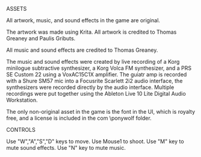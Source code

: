 
ASSETS


All artwork, music, and sound effects in the game are original.

The artwork was made using Krita. All artwork is credited to Thomas Greaney and Paulis Gributs.

All music and sound effects are credited to Thomas Greaney.

The music and sound effects were created by live recording of a Korg minilogue subtractive synthesizer, a Korg Volca FM synthesizer,
and a PRS SE Custom 22 using a VoxAC15C1X amplifier. The guiatr amp is recorded with a Shure SM57 mic into a Focusrite Scarlett 2i2 
audio interface, the synthesizers were recorded directly by the audio interface. Multiple recordings were put together using 
the Ableton Live 10 Lite Digital Audio Workstation.

The only non-original asset in the game is the font in the UI, which is royalty free, and a license is included in the com \ponywolf folder.


CONTROLS


Use "W","A","S","D" keys to move.
Use Mouse1 to shoot.
Use "M" key to mute sound effects.
Use "N" key to mute music.